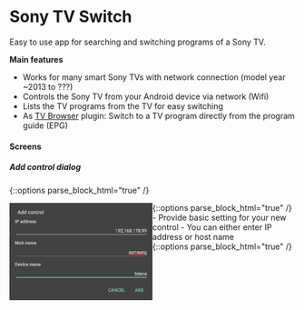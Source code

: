 Sony TV Switch
===================================

Easy to use app for searching and switching programs of a Sony TV.

**Main features**
- Works for many smart Sony TVs with network connection (model year ~2013 to ???)
- Controls the Sony TV from your Android device via network (Wifi)
- Lists the TV programs from the TV for easy switching
- As&nbsp;<a href="https://play.google.com/store/apps/details?id=org.tvbrowser.tvbrowser.play">TV Browser</a> plugin: Switch to a TV program directly from the program guide (EPG)

#### Screens

##### Add control dialog
{::options parse_block_html="true" /}
<div style="float: left; width: 50%">
<img src="images/add_control_dialog.png" width="300"/>
</div>
{::options parse_block_html="true" /}
<div style="float: right; width: 50%">
- Provide basic setting for your new control
- You can either enter IP address or host name

</div>
{::options parse_block_html="true" /}
<div style="clear: both"/>